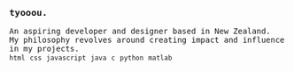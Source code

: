 <samp>
  <h3>tyooou.</h3>
  An aspiring developer and designer based in New Zealand.
  <br/>
  My philosophy revolves around creating impact and influence in my projects.
  <br/>
  <code>html</code> <code>css</code> <code>javascript</code> <code>java</code> <code>c</code> <code>python</code> <code>matlab</code>
</samp>
